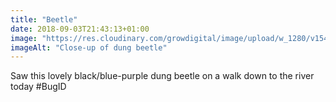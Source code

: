 ```yaml
---
title: "Beetle"
date: 2018-09-03T21:43:13+01:00
image: "https://res.cloudinary.com/growdigital/image/upload/w_1280/v1544306194/beetle-44454466251.jpg"
imageAlt: "Close-up of dung beetle"
---
```


Saw this lovely black/blue-purple dung beetle on a walk down to the river today #BugID
